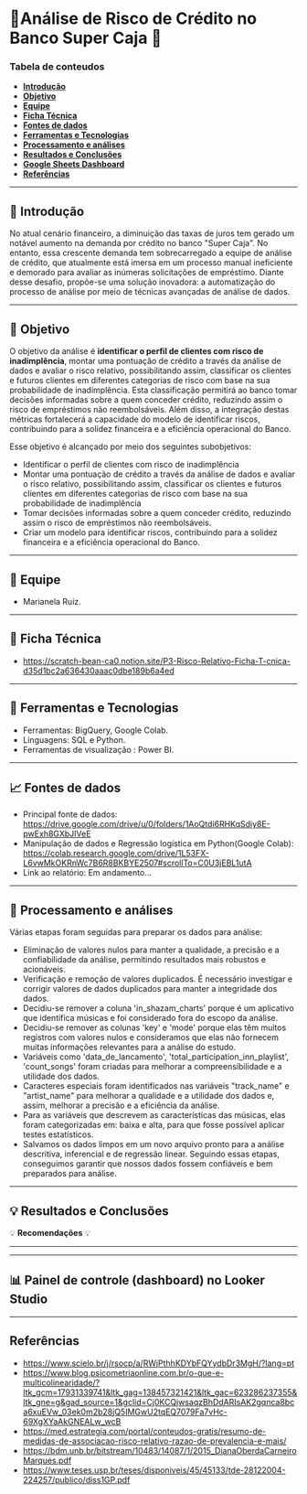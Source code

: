 
# 🏦Análise de Risco de Crédito no Banco Super Caja 🏦

### **Tabela de conteudos**   
  - [**Introdução**](#introdução)
  - [**Objetivo**](#objetivo)
  - [**Equipe**](#equipe)
  - [**Ficha Técnica**](#ficha-tecnica)
  - [**Fontes de dados**](#fonte-de-dados)
  - [**Ferramentas e Tecnologias**](#ferramentas-e-tecnologias)
  - [**Processamento e análises**](#rocessamento-e-análises)
  - [**Resultados e Conclusões**](#Resultados-e-Conclusões) 
  - [**Google Sheets Dashboard**](#google-sheets-dashboard)
  - [**Referências**](#referências)
   

---

##  **📖 Introdução**

No atual cenário financeiro, a diminuição das taxas de juros tem gerado um notável aumento na demanda por crédito no banco "Super Caja". No entanto, essa crescente demanda tem sobrecarregado a equipe de análise de crédito, que atualmente está imersa em um processo manual ineficiente e demorado para avaliar as inúmeras solicitações de empréstimo. Diante desse desafio, propõe-se uma solução inovadora: a automatização do processo de análise por meio de técnicas avançadas de análise de dados.

---


## 🎯 **Objetivo**

O objetivo da análise é **identificar o perfil de clientes com risco de inadimplência**, montar uma pontuação de crédito a través da análise de dados e avaliar o risco relativo, possibilitando assim, classificar os clientes e futuros clientes em diferentes categorias de risco com base na sua probabilidade de inadimplência. Esta classificação permitirá ao banco tomar decisões informadas sobre a quem conceder crédito, reduzindo assim o risco de empréstimos não reembolsáveis. Além disso, a integração destas métricas fortalecerá a capacidade do modelo de identificar riscos, contribuindo para a solidez financeira e a eficiência operacional do Banco.

Esse objetivo é alcançado por meio dos seguintes subobjetivos:

- Identificar o perfil de clientes com risco de inadimplência
- Montar uma pontuação de crédito a través da análise de dados e avaliar o risco relativo, possibilitando assim, classificar os clientes e futuros clientes em diferentes categorias de risco com base na sua probabilidade de inadimplência
- Tomar decisões informadas sobre a quem conceder crédito, reduzindo assim o risco de empréstimos não reembolsáveis.
- Criar um modelo para identificar riscos, contribuindo para a solidez financeira e a eficiência operacional do Banco.

---

## 🤝 **Equipe**

 - Marianela Ruiz.
---

## 📰 **Ficha Técnica**

 - https://scratch-bean-ca0.notion.site/P3-Risco-Relativo-Ficha-T-cnica-d35d1bc2a636430aaac0dbe189b6a4ed
---

## 🔧 **Ferramentas e Tecnologias** 
- Ferramentas: BigQuery, Google Colab.
- Linguagens: SQL e Python.
- Ferramentas de visualização : Power BI.

---

## 📈 **Fontes de dados**
- Principal fonte de dados: https://drive.google.com/drive/u/0/folders/1AoQtdi6RHKqSdiy8E-pwExh8GXbJIVeE
- Manipulação de dados e Regressão logística em Python(Google Colab): https://colab.research.google.com/drive/1L53FX-L6vwMkOKRnWc7B6R8BKBYE2507#scrollTo=C0U3jEBL1utA
- Link ao relatório: Em andamento...

---

## 🔎 **Processamento e análises**
Várias etapas foram seguidas para preparar os dados para análise:

- Eliminação de valores nulos para manter a qualidade, a precisão e a confiabilidade da análise, permitindo resultados mais robustos e acionáveis.
- Verificação e remoção de valores duplicados. É necessário investigar e corrigir valores de dados duplicados para manter a integridade dos dados.
- Decidiu-se remover a coluna 'in_shazam_charts' porque é um aplicativo que identifica músicas e foi considerado fora do escopo da análise.
- Decidiu-se remover as colunas 'key' e 'mode' porque elas têm muitos registros com valores nulos e consideramos que elas não fornecem muitas informações relevantes para a análise do estudo.
- Variáveis como 'data_de_lancamento', 'total_participation_inn_playlist', 'count_songs' foram criadas para melhorar a compreensibilidade e a utilidade dos dados. 
- Caracteres especiais foram identificados nas variáveis "track_name" e "artist_name" para melhorar a qualidade e a utilidade dos dados e, assim, melhorar a precisão e a eficiência da análise.
- Para as variáveis que descrevem as características das músicas, elas foram categorizadas em: baixa e alta, para que fosse possível aplicar testes estatísticos.
- Salvamos os dados limpos em um novo arquivo pronto para a análise descritiva, inferencial e de regressão linear.
Seguindo essas etapas, conseguimos garantir que nossos dados fossem confiáveis e bem preparados para análise.

---

## 💡 **Resultados e Conclusões**



💡 **Recomendações** 💡


---
<!-- ## **Limitações/Próximos Passos** -->

---

## 📊 **Painel de controle (dashboard) no Looker Studio**





---

## **Referências**
- https://www.scielo.br/j/rsocp/a/RWjPthhKDYbFQYydbDr3MgH/?lang=pt
- https://www.blog.psicometriaonline.com.br/o-que-e-multicolinearidade/?ltk_gcm=17931339741&ltk_gag=138457321421&ltk_gac=623286237355&ltk_gne=g&gad_source=1&gclid=Cj0KCQjwsaqzBhDdARIsAK2gqnca8bca6xuEVw_03ek0m2b28jQ5IMGwU2tqEQ7079Fa7vHc-69XgXYaAkGNEALw_wcB
- https://med.estrategia.com/portal/conteudos-gratis/resumo-de-medidas-de-associacao-risco-relativo-razao-de-prevalencia-e-mais/
- https://bdm.unb.br/bitstream/10483/14087/1/2015_DianaOberdaCarneiroMarques.pdf
- https://www.teses.usp.br/teses/disponiveis/45/45133/tde-28122004-224257/publico/diss1GP.pdf

